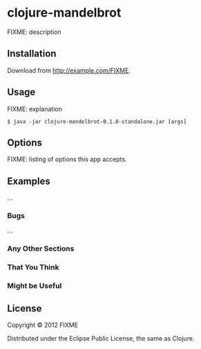 # clojure-mandelbrot

FIXME: description

## Installation

Download from http://example.com/FIXME.

## Usage

FIXME: explanation

    $ java -jar clojure-mandelbrot-0.1.0-standalone.jar [args]

## Options

FIXME: listing of options this app accepts.

## Examples

...

### Bugs

...

### Any Other Sections
### That You Think
### Might be Useful

## License

Copyright © 2012 FIXME

Distributed under the Eclipse Public License, the same as Clojure.
